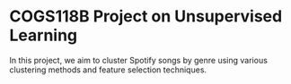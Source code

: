 # COGS118B Project on Unsupervised Learning
In this project, we aim to cluster Spotify songs by genre using various clustering methods and feature selection techniques. 
